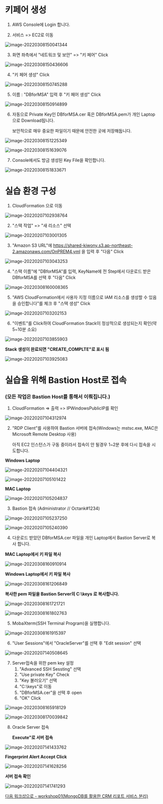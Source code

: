

# 키페어 생성

1. AWS Console에 Login 합니다.

2. 서비스 => EC2로 이동

![image-20220308150041344](images/image-20220308150041344.png)



3. 화면 좌측에서 "네트워크 및 보안" => "키 페어" Click

![image-20220308150436606](images/image-20220308150436606.png)



4. "키 페어 생성" Click

![image-20220308150745288](images/image-20220308150745288.png)



5. 이름 : "DBforMSA" 입력 후 "키 페어 생성" Click

![image-20220308150914899](images/image-20220308150914899.png)



6. 자동으로 Private Key인 DBforMSA.cer 혹은 DBforMSA.pem가 개인 Laptop으로 Download됩니다. 

   보안적으로 매우 중요한 파일이기 때문에 안전한 곳에 저장해둡니다.

![image-20220308151225349](images/image-20220308151225349.png)



![image-20220308151639076](images/image-20220308151639076.png)

7. Console에서도 방금 생성된 Key File을 확인합니다.

![image-20220308151833671](images/image-20220308151833671.png)

# 실습 환경 구성

1. CloudFormation 으로 이동

![image-20220207102938764](images/image-20220207102938764.png)



2. "스택 작업" => "새 리소스" 선택

![image-20220207103001305](images/image-20220207103001305.png)



3. "Amazon S3 URL"에 https://shared-kiwony.s3.ap-northeast-2.amazonaws.com/OnPREM4.yml 을 입력 후 "다음" Click

![image-20220207103043253](images/image-20220207103043253.png)



4. "스택 이름"에 "DBforMSA"를 입력, KeyName에 전 Step에서 다운로드 받은 DBforMSA를 선택 후 "다음" Click

![image-20220308160008365](images/image-20220308160008365.png)



5. "AWS CloudFormation에서 사용자 지정 이름으로 IAM 리소스를 생성할 수 있음을 승인합니다"를 체크 후 "스택 생성" Click

![image-20220207103202153](images/image-20220207103202153.png)



6. "이벤트"를 Click하여 CloudFormation Stack이 정상적으로 생성되는지 확인(약 5~10분 소요)

![image-20220207103855903](images/image-20220207103855903.png)



**Stack 생성이 완료되면 "CREATE_COMPLTE"로 표시 됨**

![image-20220207103925083](images/image-20220207103925083.png)



# 실습을 위해 Bastion Host로 접속

### (모든 작업은 Bastion Host를 통해서 이뤄집니다.)



1. CloudFormation => 출력 => IPWindowsPublicIP를 확인

![image-20220207104312974](images/image-20220207104312974.png)



2. "RDP Client"를 사용하여 Bastion 서버에 접속(Windows는 mstsc.exe, MAC은 Microsoft Remote Desktop 사용)

   아직 EC2 인스턴스가 구동 중이라서 접속이 안 될경우 1~2분 후에 다시 접속을 시도합니다.

**Windows Laptop**

![image-20220207104404321](images/image-20220207104404321.png)

![image-20220207105101422](images/image-20220207105101422.png)



**MAC Laptop**

![image-20220207105204837](images/image-20220207105204837.png)



3. Bastion 접속 (Administrator // Octank#1234)

![image-20220207105237250](images/image-20220207105237250.png)



![image-20220207105240390](images/image-20220207105240390.png)



4. 다운로드 받았던 DBforMSA.cer 파일을 개인 Laptop에서 Bastion Server로 복사 합니다.

**MAC Laptop에서 키 파일 복사**

![image-20220308160910914](images/image-20220308160910914.png)



**Windows Laptop에서 키 파일 복사**

![image-20220308161206849](images/image-20220308161206849.png)



**복사한 pem 파일을 Bastion Server의 C:\keys 로 복사합니다.**



![image-20220308161721721](images/image-20220308161721721.png)

![image-20220308161802763](images/image-20220308161802763.png)



5. MobaXterm(SSH Terminal Program)을 실행합니다.

![image-20220308161915397](images/image-20220308161915397.png)





6. "User Sessions"에서 "OracleServer"를 선택 후 "Edit session" 선택

![image-20220207140508645](images/image-20220207140508645.png)



7. Server접속을 위한 pem key 설정
   1. "Advanced SSH Sessting" 선택
   2. "Use private Key" Check
   3. "Key 불러오기" 선택
   4. "C:\keys"로 이동
   5. "DBforMSA.cer"을 선택 후 open
   6. "OK" Click

![image-20220308165918129](images/image-20220308165918129.png)



![image-20220308170039842](images/image-20220308170039842.png)



8. Oracle Server 접속

   **Execute"로 서버 접속**

![image-20220207141433762](images/image-20220207141433762.png)

**Fingerprint Alert Accept Click**

![image-20220207141628256](images/image-20220207141628256.png)



**서버 접속 확인**

![image-20220207141741293](images/image-20220207141741293.png)





[다음 워크샵으로 - workshop01(MongoDB를 활용한 CRM 리포트 서비스 분리) ](../workshop01/workshop01.md) 
